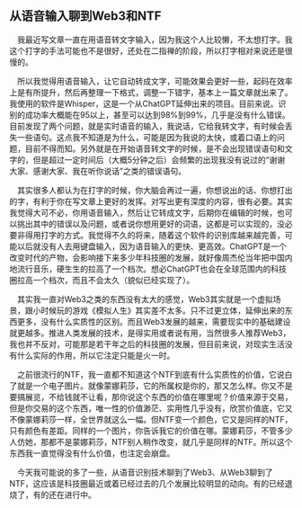 ## 从语音输入聊到Web3和NTF

&ensp;&ensp;我最近写文章一直在用语音转文字输入，因为我这个人比较懒，不太想打字。我这个打字的手法可能也不是很好，还处在二指禅的阶段，所以打字相对来说还是很慢的。

&ensp;&ensp;所以我觉得用语音输入，让它自动转成文字，可能效果会更好一些，起码在效率上是有所提升，然后再整理一下格式，调整一下错字，基本上一篇文章就出来了。我使用的软件是Whisper，这是一个从ChatGPT延伸出来的项目。目前来说。识别的成功率大概能在95以上，甚至可以达到98%到99%，几乎是没有什么错误。目前发现了两个问题，就是实时语音的输入，我说话，它给我转文字，有时候会丢失一些语句。这点我不知道是为什么，可能是因为我说的太快，或着口语上的问题，目前不得而知。另外就是在开始语音转文字的时候，是不会出现错误语句和文字的，但是超过一定时间后（大概5分钟之后）会频繁的出现我没有说过的“谢谢大家、感谢大家、我在听你说话”之类的错误语句。

&ensp;&ensp;其实很多人都认为在打字的时候，你大脑会再过一遍，你想说出的话、你想打出的字，有利于你在写文章上更好的发挥。对写出更有深度的内容，很有必要。其实我觉得大可不必，你用语音输入，然后让它转成文字，后期你在编辑的时候，也可以挑出其中的错误以及问题，或者说你想用更好的词语，这都是可以实现的，没必要非得用打字的方式。我觉得不久的将来，随着这个软件的识别库越来越完善，可能以后就没有人去用键盘输入，因为语音输入的更快、更高效。ChatGPT是一个改变时代的产物，会影响接下来多少年科技圈的发展，就好像周杰伦当年把中国内地流行音乐，硬生生的拉高了一个档次。想必ChatGPT也会在全球范围内的科技圈拉高一个档次，而且不会太久（貌似已经实现了）。

&ensp;&ensp;其实我一直对Web3之类的东西没有太大的感觉，Web3其实就是一个虚拟场景，跟小时候玩的游戏《模拟人生》其实差不太多。只不过更立体，延伸出来的东西更多，没有什么实质性的区别。而且Web3发展的越来，需要现实中的基础建设就更越多。推进人类发展的技术，是得实用或者说有用，当然很多人推荐Web3，我也并不反对，可能那是若干年之后的科技圈的发展，但目前来说，对现实生活没有什么实际的作用，所以它注定只能是火一时。

&ensp;&ensp;之前很流行的NTF，我一直都不知道这个NTF到底有什么实质性的价值，它说白了就是一个电子图片。就像蒙娜莉莎，它的所属权是你的，那又怎么样。你又不是要搞展览，不给钱就不让看，那你说这个东西的价值在哪里呢？价值来源于交易，但是你交易的这个东西，唯一性的价值渺茫、实用性几乎没有，欣赏价值底，它又不像蒙娜莉莎一样，全世界就这么一幅。但NTF变一个颜色，它又是同样的NTF，只有颜色有差距。同样的一个图片，你告诉我它的价值在哪。蒙娜莉莎，不管多少人仿她，那都不是蒙娜莉莎，NTF别人稍作改变，就几乎是同样的NTF。所以这个东西我一直觉得没有什么价值，也注定会崩盘。

&ensp;&ensp;今天我可能说的多了一些，从语音识别技术聊到了Web3、从Web3聊到了NTF，这应该是科技圈最近或着已经过去的几个发展比较明显的动向。有的已经退烧了，有的还在进行中。


